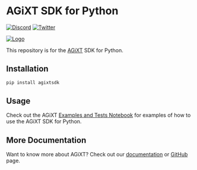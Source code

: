 # AGiXT SDK for Python
[![Discord](https://img.shields.io/discord/1097720481970397356?label=Discord&logo=discord&logoColor=white&style=plastic&color=5865f2)](https://discord.gg/d3TkHRZcjD) 
[![Twitter](https://img.shields.io/badge/Twitter-Follow_@Josh_XT-blue?logo=twitter&style=plastic)](https://twitter.com/Josh_XT) 

[![Logo](https://josh-xt.github.io/AGiXT/images/AGiXT-gradient-flat.svg)](https://josh-xt.github.io/AGiXT/)

This repository is for the [AGiXT](https://github.com/Josh-XT/AGiXT) SDK for Python.

## Installation
```bash
pip install agixtsdk
```

## Usage
Check out the AGiXT [Examples and Tests Notebook](https://github.com/Josh-XT/AGiXT/blob/main/tests/tests.ipynb) for examples of how to use the AGiXT SDK for Python.

## More Documentation
Want to know more about AGiXT?  Check out our [documentation](https://josh-xt.github.io/AGiXT/) or [GitHub](https://github.com/Josh-XT/AGiXT) page.
